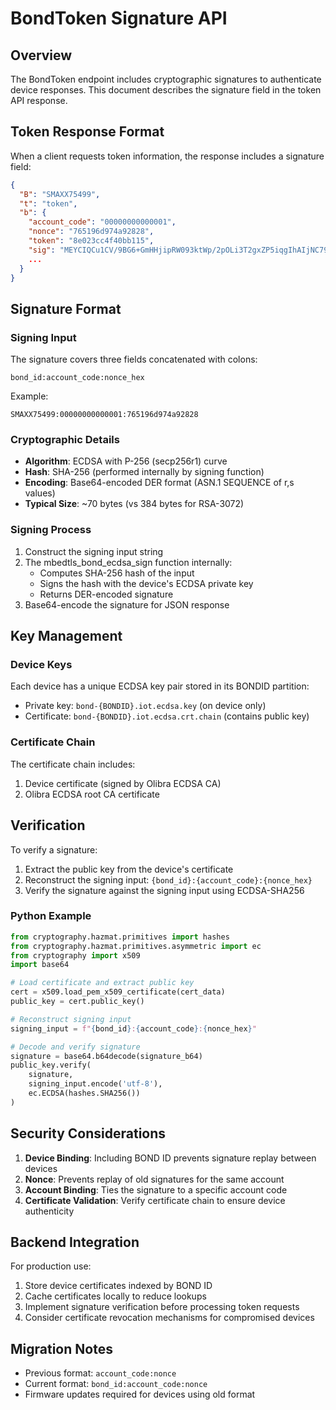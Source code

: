 # BondToken Signature API

## Overview

The BondToken endpoint includes cryptographic signatures to authenticate device responses. This document describes the signature field in the token API response.

## Token Response Format

When a client requests token information, the response includes a signature field:

```json
{
  "B": "SMAXX75499",
  "t": "token",
  "b": {
    "account_code": "00000000000001",
    "nonce": "765196d974a92828",
    "token": "8e023cc4f40bb115",
    "sig": "MEYCIQCu1CV/9BG6+GmHHjipRW093ktWp/2pOLi3T2gxZP5iqgIhAIjNC79KwFDffhZDUgfxz8OXh+caLKWbAWFqU0gNPmki",
    ...
  }
}
```

## Signature Format

### Signing Input

The signature covers three fields concatenated with colons:
```
bond_id:account_code:nonce_hex
```

Example:
```
SMAXX75499:00000000000001:765196d974a92828
```

### Cryptographic Details

- **Algorithm**: ECDSA with P-256 (secp256r1) curve
- **Hash**: SHA-256 (performed internally by signing function)
- **Encoding**: Base64-encoded DER format (ASN.1 SEQUENCE of r,s values)
- **Typical Size**: ~70 bytes (vs 384 bytes for RSA-3072)

### Signing Process

1. Construct the signing input string
2. The mbedtls_bond_ecdsa_sign function internally:
   - Computes SHA-256 hash of the input
   - Signs the hash with the device's ECDSA private key
   - Returns DER-encoded signature
3. Base64-encode the signature for JSON response

## Key Management

### Device Keys

Each device has a unique ECDSA key pair stored in its BONDID partition:
- Private key: `bond-{BONDID}.iot.ecdsa.key` (on device only)
- Certificate: `bond-{BONDID}.iot.ecdsa.crt.chain` (contains public key)

### Certificate Chain

The certificate chain includes:
1. Device certificate (signed by Olibra ECDSA CA)
2. Olibra ECDSA root CA certificate

## Verification

To verify a signature:

1. Extract the public key from the device's certificate
2. Reconstruct the signing input: `{bond_id}:{account_code}:{nonce_hex}`
3. Verify the signature against the signing input using ECDSA-SHA256

### Python Example

```python
from cryptography.hazmat.primitives import hashes
from cryptography.hazmat.primitives.asymmetric import ec
from cryptography import x509
import base64

# Load certificate and extract public key
cert = x509.load_pem_x509_certificate(cert_data)
public_key = cert.public_key()

# Reconstruct signing input
signing_input = f"{bond_id}:{account_code}:{nonce_hex}"

# Decode and verify signature
signature = base64.b64decode(signature_b64)
public_key.verify(
    signature,
    signing_input.encode('utf-8'),
    ec.ECDSA(hashes.SHA256())
)
```

## Security Considerations

1. **Device Binding**: Including BOND ID prevents signature replay between devices
2. **Nonce**: Prevents replay of old signatures for the same account
3. **Account Binding**: Ties the signature to a specific account code
4. **Certificate Validation**: Verify certificate chain to ensure device authenticity

## Backend Integration

For production use:
1. Store device certificates indexed by BOND ID
2. Cache certificates locally to reduce lookups
3. Implement signature verification before processing token requests
4. Consider certificate revocation mechanisms for compromised devices

## Migration Notes

- Previous format: `account_code:nonce`
- Current format: `bond_id:account_code:nonce`
- Firmware updates required for devices using old format